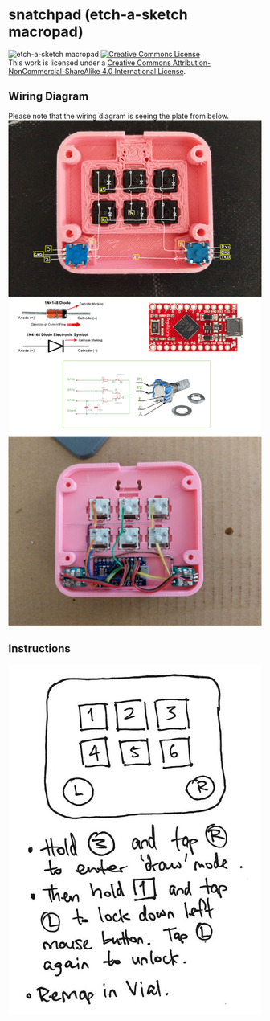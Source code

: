 # snatchpad (etch-a-sketch macropad)
![etch-a-sketch macropad](images/20220213_0004.jpg?raw=true)
[![Creative Commons License](https://i.creativecommons.org/l/by-nc-sa/4.0/88x31.png)](http://creativecommons.org/licenses/by-nc-sa/4.0/)  
This work is licensed under a [Creative Commons Attribution-NonCommercial-ShareAlike 4.0 International License](http://creativecommons.org/licenses/by-nc-sa/4.0/).
## Wiring Diagram
Please note that the wiring diagram is seeing the plate from below.
![Snatchpad wiring diagram](images/wiring_diagram.jpg?raw=true)
![Example wiring](images/handwire_complete.jpg?raw=true)
## Instructions
![snatchpad instructions](images/instructions.jpg?raw=true)

